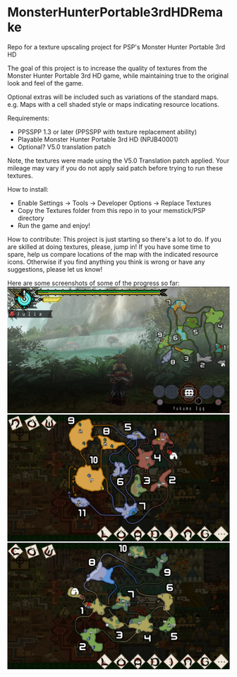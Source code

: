 # MonsterHunterPortable3rdHDRemake
Repo for a texture upscaling project for PSP's Monster Hunter Portable 3rd HD

The goal of this project is to increase the quality of textures from the Monster Hunter Portable 3rd HD game, while maintaining true to the original look and feel of the game.

Optional extras will be included such as variations of the standard maps. e.g. Maps with a cell shaded style or maps indicating resource locations.

Requirements:
- PPSSPP 1.3 or later (PPSSPP with texture replacement ability)
- Playable Monster Hunter Portable 3rd HD (NPJB40001)
- Optional? V5.0 translation patch

Note, the textures were made using the V5.0 Translation patch applied. Your mileage may vary if you do not apply said patch before trying to run these textures.

How to install:
- Enable Settings   ->  Tools   ->  Developer Options   ->  Replace Textures
- Copy the Textures folder from this repo in to your memstick/PSP directory
- Run the game and enjoy!

How to contribute:
This project is just starting so there's a lot to do.
If you are skilled at doing textures, please, jump in!
If you have some time to spare, help us compare locations of the map with the indicated resource icons.
Otherwise if you find anything you think is wrong or have any suggestions, please let us know!

Here are some screenshots of some of the progress so far:
![Look at the Gargwas!](SCREENSHOTS/screenshot03.jpg?raw=true "Look at the Gargwas!")
![MH MAP](SCREENSHOTS/screenshot01.jpg?raw=true "MAP")
![MH MAP](SCREENSHOTS/screenshot02.jpg?raw=true "MAP2")


